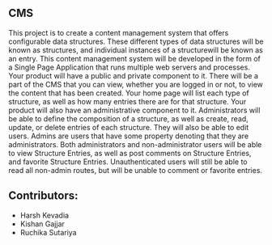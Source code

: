 ## CMS

This project is to create a content management system that offers configurable data structures. These different types of data structures will be known as structures, and individual instances of a structure ​will be known as an entry. This content management system will be developed in the form of a Single Page Application that runs multiple web servers and processes. Your product will have a public and private component to it. There will be a part of the CMS that you can view, whether you are logged in or not, to view the content that has been created. Your home page will list each type of structure, as well as how many entries there are for that structure. Your product will also have an administrative component to it. Administrators will be able to define the composition of a structure, as well as create, read, update, or delete entries of each structure. They will also be able to edit users. Admins are users that have some property denoting that they are administrators. Both administrators and non-administrator users will be able to view Structure Entries, as well as post comments on Structure Entries, and favorite Structure Entries. Unauthenticated users will still be able to read all non-admin routes, but will be unable to comment or favorite entries.

## Contributors:

* Harsh Kevadia
* Kishan Gajjar
* Ruchika Sutariya
